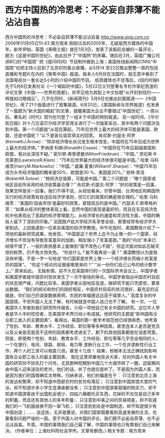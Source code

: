 # 西方中国热的冷思考：不必妄自菲薄不能沾沾自喜

西方中国热的冷思考：不必妄自菲薄不能沾沾自喜
http://www.sina.com.cn 2006年01月05日10:43 南方周末
刚刚过去的2005年，无疑是西方媒体的中国年。新年伊始，英国《泰晤士报》就在1月3日，发表了该报前总编的一篇评论，题为《这是中国的世纪》，由此拉开了“中国热”的序幕。随后在3月，英国广播公司(BBC)的“中国周” 把《提问时间》节目制作搬到上海；美国有线新闻网(CNN)“中国周”也把主持人拉到了北京的钓鱼台直播，从5月14 至22日推出整整一周的包括直播和专题片在内的《聚焦中国》报道。我本人6月份在法国时，就无意中看到了法国电视台一套长达5小时的介绍中国的节目。
纸质媒体也不甘落后，《纽约时报》先于5月6日发表社论《一个崛起的中国》，5月22日又刊登著名专栏作家纪思道的评论文章《中国——世界的首都》，并罕见地为其配上中文标题“从开封到纽约——辉煌如过眼烟云”。几乎在同时，《新闻周刊》5月9日也推出封面报道——《中国世纪》，用了21个版面进行了密集报道。6月20日，《美国新闻与世界报道》也发表了一篇题为“新大国的崛起”的文章，提醒美国大企业不要错过“中国世纪”。一周以后，著名的《时代》周刊也刊登了一组关于中国的特别报道。
前一段时间，《华尔街日报》对十几位诺贝尔经济学奖得主进行了一次独家采访，其中有两个问题涉及到中国。第一个问题是“从现在算起，75年后世界上最大的经济体可能是美国、欧盟，还是中国呢？”以下是各位诺奖得主的回答。
肯尼斯·约瑟夫·阿罗(KennethJ.Arrow)：“除非经济增长状况发生根本改变，中国将在75年后成为世界上最大的经济体。”
罗纳德·科斯(RonaldH.Coase)：“中国将在75年后超越美国和欧盟，我对此深信不疑。”
密尔顿·弗里德曼(MiltonFriedman)：“中国。”
劳伦斯·R·克莱恩(LawrenceR.Klein)：“75年后世界最大的经济体很可能是中国。”
哈里·马科维茨(HarryM.Markowitz)：“中国。”
威廉·夏普(WilliamF.Sharpe)：“中国75年后成为头号经济强国的概率是50%、欧盟是30 %、美国是20%。”
伯特·索洛(RobertM.Solow)：“按经济总值算，可能是中国。”
第二个问题是：“哪个国家或地区目前所采用的经济政策最合理？”
肯尼斯·约瑟夫·阿罗：“好的政策是一回事，效果怎样是另一回事。我们不得不说，从经验看来，尽管中国、台湾地区和韩国所实行的经济政策有些违反经济学准则，但它们的政策的确是很合理的。”
哈里·马科维茨：“美国的‘自由市场’是最好的政策，紧随其后的是中国。”
约瑟夫·E·斯蒂格利茨：“如果从经济的整体表现上看，显然中国的表现是最好的，而且在东亚经济危机中也表现出了高超的经济管理能力。从经济增长的速度和灵活性方面，中国的确给人留下了深刻的印象。”
法国图卢兹大学经济系享誉全球，那里经常有经济学大家到访。上回我遇到一位来自美国的经济学教授。中午吃饭时，美国教授介绍了一项他的最新研究成果。他发现，“中国是这个世界上迄今为止惟一的一个国家，经济增长不但没有导致贫富差异的加剧，相反缩小了贫富差距。”
我的“内功”本来已经很不错了，一般的表扬基本上能做到“面不改色心不跳”，但这次面对如此石破天惊的称赞，仍不免大惊失色。
“你说什么？能不能再说一遍？”
美国教授以为是我没有听懂，于是一字一句地说“你们国家是世界上惟一一个经济增长而缩小贫富差异的国家”。
“你这个结论的证据是哪里来的？”
“从一份你们自己公布的统计数字上。”
原来如此。
无独有偶，前不久在英国举行的一次国际学术会议上，中国学者和美国学者就中国农村现状发生了一次不愉快的争论。中国学者指出中国农村目前的状态很严峻，问题比较多。美国学者尖锐地反驳道，做研究不能只凭感觉，要拿出数据。
“我们的结论和你们的刚好相反，中国农村目前的状况很好，最充足的证据是，你们自己的调查数据表明，农民的幸福感远远高于城里人。”
高度复杂的中国国情，不但外国人无法了解，有时候就连中国人自己也不了解。
有一次，一位美国华人学者到我们研究所作报告，介绍一项他自己有关中国的研究。这位华人学者是华人中的佼佼者，在美国学术界已经小有成就。他研究的主题是“影响国有企业职工收入的主要因素”。看得出，美国的那一套学术规范他已经很熟悉，他考查了性别、年龄、教育水平、工作经验、职位等等多种因素，甚至连本人是否是党员以及父亲是否是高干这样的因素都考虑进去了。剩下的其他因素都放在误差项里。但是，即使两个性别、年龄、教育水平、工作经验、职位等等几乎完全相同的人，一个在银行、电讯、铁路、邮局、电力等
垄断行业工作，一个在非垄断性行业工作，两个人的工资可以相差几倍，甚至十几倍！
结果，他根本无法正确找到影响国有企业职工收入的最主要因素。
我在这里郑重地告诉大家，任何外国人有关中国的研究你不妨先打个问号。尤其那种短期到中国几个大城市转了一圈，逗留期间由中国人迎来送往的老外，他们的话，听了也就仅是听了。不是因为外国人笨，而是因为我们的国情确实太特殊。归纳来说，他们的偏差在于：
只注意到北京上海的发达和繁荣，却不知道中西部农村的贫穷和落后；
只注意到中国宾馆大堂的气派，却不知道许多小学生连课桌都没有；
只注意到中国游客超强的购买力，却不知道中国游客由于出国机会很少，四姑六姨都托买东西，花掉的不仅仅是自己多年的积蓄，而且还有其他人的多年积蓄；
只注意到中美之间的贸易顺差，却不知道我们的一飞机服装换不回一架飞机；
只注意到到处是中国制造，却不知道很少有中国创造；
……
说这些，无非是要说，对我们国家既要看到高速发展的主流，也要看到问题严竣的一面。至于外国人对中国的评论，我们既不必妄自菲薄，也不必沾沾自喜。毕竟，中国的事情我们自己最了解，中国的事情也只有靠我们自己来解决。
(作者单位：上海社科院社会学所。文章有删改。)
相关专题：南方周末 


